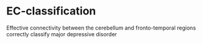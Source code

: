 # EC-classification
Effective connectivity between the cerebellum and fronto-temporal regions correctly classify major depressive disorder
